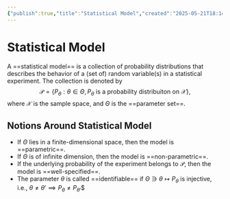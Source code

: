 ```yaml
---
{"publish":true,"title":"Statistical Model","created":"2025-05-21T18:14:35","modified":"2025-05-24T23:57:10","cssclasses":"","state":"done","sup":["[[Statistics]]"],"aliases":null,"type":"note"}
---
```



# Statistical Model

A ==statistical model== is a collection of probability distributions that describes the behavior of a (set of) random variable(s) in a statistical experiment.
The collection is denoted by
$$
\mathcal{P} = \{ P_{\theta}: \theta\in \Theta , P_{\theta} \text{ is  a probability distribuiton on } \mathcal{X} \},
$$
where $\mathcal{X}$ is the sample space, and $\Theta$ is the ==parameter set==.

## Notions Around Statistical Model

- If $\Theta$ lies in a finite-dimensional space, then the model is ==parametric==.
- If $\Theta$ is of infinite dimension, then the model is ==non-parametric==.
- If the underlying probability of the experiment belongs to $\mathcal{P}$, then the model is ==well-specified==.
- The parameter $\theta$ is called ==identifiable== if $\Theta\ni\theta  \mapsto P_{\theta}$ is injective, i.e., $\theta\ne \theta'\implies P_{\theta}\ne P_{\theta'}$$

